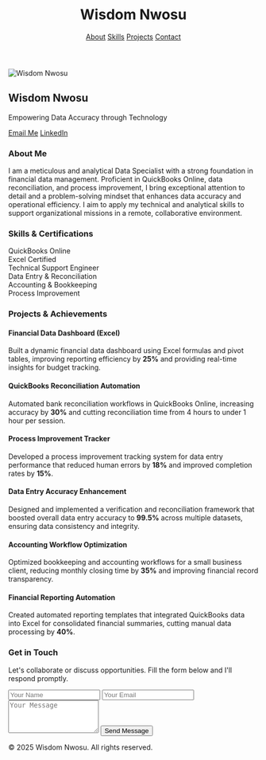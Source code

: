 <!DOCTYPE html>
<html lang="en">
<head>
  <meta charset="UTF-8" />
  <meta name="viewport" content="width=device-width, initial-scale=1.0" />
  <title>Wisdom Nwosu | Data Specialist Portfolio</title>
  <link href="https://cdn.jsdelivr.net/npm/tailwindcss@2.2.19/dist/tailwind.min.css" rel="stylesheet">
</head>
<body class="bg-gray-50 text-gray-800">
  <header class="bg-white shadow-md sticky top-0 z-10">
    <div class="max-w-5xl mx-auto px-6 py-4 flex items-center justify-between">
      <h1 class="text-2xl font-bold text-blue-700">Wisdom Nwosu</h1>
      <nav class="space-x-6 text-gray-600 font-medium">
        <a href="#about" class="hover:text-blue-700">About</a>
        <a href="#skills" class="hover:text-blue-700">Skills</a>
        <a href="#projects" class="hover:text-blue-700">Projects</a>
        <a href="#contact" class="hover:text-blue-700">Contact</a>
      </nav>
    </div>
  </header>

  <section id="hero" class="bg-blue-700 text-white py-20">
    <div class="max-w-4xl mx-auto flex flex-col items-center text-center px-4">
      <img src="WhatsApp%20Image%202023-12-03%20at%2018.28.49_204bb899.jpg" alt="Wisdom Nwosu" class="w-40 h-40 rounded-full shadow-lg border-4 border-white mb-6 object-cover">
      <h2 class="text-4xl font-bold mb-2">Wisdom Nwosu</h2>
      <p class="text-xl">Empowering Data Accuracy through Technology</p>
      <div class="mt-4 flex space-x-4">
        <a href="mailto:wisdomchinwosu@gmail.com" class="bg-white text-blue-700 px-4 py-2 rounded-lg font-semibold hover:bg-gray-100">Email Me</a>
        <a href="https://www.linkedin.com/in/wisdom-nwosu" target="_blank" class="bg-blue-900 text-white px-4 py-2 rounded-lg font-semibold hover:bg-blue-800">LinkedIn</a>
      </div>
    </div>
  </section>

  <section id="about" class="max-w-5xl mx-auto py-16 px-6">
    <h3 class="text-3xl font-bold text-blue-700 mb-4">About Me</h3>
    <p class="text-lg leading-relaxed">I am a meticulous and analytical Data Specialist with a strong foundation in financial data management. Proficient in QuickBooks Online, data reconciliation, and process improvement, I bring exceptional attention to detail and a problem-solving mindset that enhances data accuracy and operational efficiency. I aim to apply my technical and analytical skills to support organizational missions in a remote, collaborative environment.</p>
  </section>

  <section id="skills" class="bg-gray-100 py-16">
    <div class="max-w-5xl mx-auto px-6">
      <h3 class="text-3xl font-bold text-blue-700 mb-6">Skills & Certifications</h3>
      <div class="grid grid-cols-2 md:grid-cols-3 gap-6 text-center">
        <div class="bg-white p-4 rounded-lg shadow">QuickBooks Online</div>
        <div class="bg-white p-4 rounded-lg shadow">Excel Certified</div>
        <div class="bg-white p-4 rounded-lg shadow">Technical Support Engineer</div>
        <div class="bg-white p-4 rounded-lg shadow">Data Entry & Reconciliation</div>
        <div class="bg-white p-4 rounded-lg shadow">Accounting & Bookkeeping</div>
        <div class="bg-white p-4 rounded-lg shadow">Process Improvement</div>
      </div>
    </div>
  </section>

  <section id="projects" class="max-w-5xl mx-auto py-16 px-6">
    <h3 class="text-3xl font-bold text-blue-700 mb-6">Projects & Achievements</h3>
    <div class="grid md:grid-cols-3 gap-6">
      <div class="bg-white shadow-lg rounded-lg p-6">
        <h4 class="text-xl font-semibold mb-2">Financial Data Dashboard (Excel)</h4>
        <p class="text-gray-600">Built a dynamic financial data dashboard using Excel formulas and pivot tables, improving reporting efficiency by <strong>25%</strong> and providing real-time insights for budget tracking.</p>
      </div>
      <div class="bg-white shadow-lg rounded-lg p-6">
        <h4 class="text-xl font-semibold mb-2">QuickBooks Reconciliation Automation</h4>
        <p class="text-gray-600">Automated bank reconciliation workflows in QuickBooks Online, increasing accuracy by <strong>30%</strong> and cutting reconciliation time from 4 hours to under 1 hour per session.</p>
      </div>
      <div class="bg-white shadow-lg rounded-lg p-6">
        <h4 class="text-xl font-semibold mb-2">Process Improvement Tracker</h4>
        <p class="text-gray-600">Developed a process improvement tracking system for data entry performance that reduced human errors by <strong>18%</strong> and improved completion rates by <strong>15%</strong>.</p>
      </div>
      <div class="bg-white shadow-lg rounded-lg p-6">
        <h4 class="text-xl font-semibold mb-2">Data Entry Accuracy Enhancement</h4>
        <p class="text-gray-600">Designed and implemented a verification and reconciliation framework that boosted overall data entry accuracy to <strong>99.5%</strong> across multiple datasets, ensuring data consistency and integrity.</p>
      </div>
      <div class="bg-white shadow-lg rounded-lg p-6">
        <h4 class="text-xl font-semibold mb-2">Accounting Workflow Optimization</h4>
        <p class="text-gray-600">Optimized bookkeeping and accounting workflows for a small business client, reducing monthly closing time by <strong>35%</strong> and improving financial record transparency.</p>
      </div>
      <div class="bg-white shadow-lg rounded-lg p-6">
        <h4 class="text-xl font-semibold mb-2">Financial Reporting Automation</h4>
        <p class="text-gray-600">Created automated reporting templates that integrated QuickBooks data into Excel for consolidated financial summaries, cutting manual data processing by <strong>40%</strong>.</p>
      </div>
    </div>
  </section>

  <section id="contact" class="bg-blue-700 text-white py-16">
    <div class="max-w-4xl mx-auto px-6 text-center">
      <h3 class="text-3xl font-bold mb-4">Get in Touch</h3>
      <p class="mb-6">Let's collaborate or discuss opportunities. Fill the form below and I'll respond promptly.</p>
      <form action="https://formspree.io/f/mwpeqwgo" method="POST" class="max-w-md mx-auto space-y-4">
        <input type="text" name="name" placeholder="Your Name" required class="w-full p-3 rounded text-gray-800">
        <input type="email" name="email" placeholder="Your Email" required class="w-full p-3 rounded text-gray-800">
        <textarea name="message" placeholder="Your Message" rows="4" required class="w-full p-3 rounded text-gray-800"></textarea>
        <button type="submit" class="bg-white text-blue-700 font-semibold px-6 py-2 rounded-lg hover:bg-gray-200">Send Message</button>
      </form>
    </div>
  </section>

  <footer class="text-center py-6 text-gray-600 text-sm bg-white">
    &copy; 2025 Wisdom Nwosu. All rights reserved.
  </footer>
</body>
</html>
